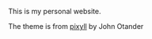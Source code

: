 This is my personal website.

The theme is from [pixyll](https://github.com/johnotander/pixyll) by John Otander
